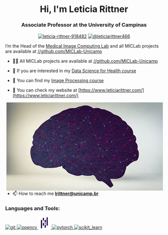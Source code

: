 
<h1 align="center">Hi, I'm Leticia Rittner</h1>
<h3 align="center">Associate Professor at the University of Campinas</h3>
<p align="center">
<a href="https://linkedin.com/in/leticia-rittner-918482" target="blank"><img align="center" src="https://raw.githubusercontent.com/rahuldkjain/github-profile-readme-generator/master/src/images/icons/Social/linked-in-alt.svg" alt="leticia-rittner-918482" height="30" width="40" /></a>
<!-- <a href="https://twitter.com/leticiarittner" target="blank"><img align="center" src="https://raw.githubusercontent.com/rahuldkjain/github-profile-readme-generator/master/src/images/icons/Social/twitter.svg" alt="leticiarittner" height="30" width="40" /></a>
-->
<!-- <a href="https://instagram.com/lrittner" target="blank"><img align="center" src="https://raw.githubusercontent.com/rahuldkjain/github-profile-readme-generator/master/src/images/icons/Social/instagram.svg" alt="lrittner" height="30" width="40" /></a>
-->
<a href="https://www.youtube.com/@leticiarittner466" target="blank"><img align="center" src="https://raw.githubusercontent.com/rahuldkjain/github-profile-readme-generator/master/src/images/icons/Social/youtube.svg" alt="@leticiarittner466" height="30" width="40" /></a>
</p>

I’m the Head of the [Medical Image Computing Lab](https://miclab.fee.unicamp.br/) and all MICLab projects are available at [//github.com/MICLab-Unicamp](//github.com/MICLab-Unicamp)

- 👨‍💻 All MICLab projects are available at [//github.com/MICLab-Unicamp](//github.com/MICLab-Unicamp)

- 👯 If you are interested in my [Data Science for Health course](https://datasci4health.github.io/home/)

- 🤝 You can find my [Image Processing course](https://github.com/lrittner/ea979)

- 📄 You can check my website at [https://www.leticiarittner.com/](https://www.leticiarittner.com/)

<img align="right" src="https://github.com/lrittner/lrittner/blob/main/brain_git.gif">

- 📫 How to reach me **lrittner@unicamp.br**

<h3 align="left">Languages and Tools:</h3>
<p align="left"> <a href="https://git-scm.com/" target="_blank" rel="noreferrer"> <img src="https://www.vectorlogo.zone/logos/git-scm/git-scm-icon.svg" alt="git" width="40" height="40"/> </a> <a href="https://opencv.org/" target="_blank" rel="noreferrer"> <img src="https://www.vectorlogo.zone/logos/opencv/opencv-icon.svg" alt="opencv" width="40" height="40"/> </a> <a href="https://pandas.pydata.org/" target="_blank" rel="noreferrer"> <img src="https://raw.githubusercontent.com/devicons/devicon/2ae2a900d2f041da66e950e4d48052658d850630/icons/pandas/pandas-original.svg" alt="pandas" width="40" height="40"/> </a> <a href="https://pytorch.org/" target="_blank" rel="noreferrer"> <img src="https://www.vectorlogo.zone/logos/pytorch/pytorch-icon.svg" alt="pytorch" width="40" height="40"/> </a> <a href="https://scikit-learn.org/" target="_blank" rel="noreferrer"> <img src="https://upload.wikimedia.org/wikipedia/commons/0/05/Scikit_learn_logo_small.svg" alt="scikit_learn" width="40" height="40"/> </a> </p>


